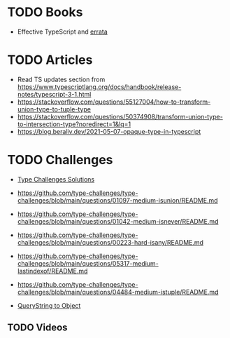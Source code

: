 # TODO Books

- Effective TypeScript and [errata](https://www.oreilly.com/catalog/errata.csp?isbn=0636920261544)

# TODO Articles

- Read TS updates section from https://www.typescriptlang.org/docs/handbook/release-notes/typescript-3-1.html
- https://stackoverflow.com/questions/55127004/how-to-transform-union-type-to-tuple-type
- https://stackoverflow.com/questions/50374908/transform-union-type-to-intersection-type?noredirect=1&lq=1
- https://blog.beraliv.dev/2021-05-07-opaque-type-in-typescript

# TODO Challenges

- [Type Challenges Solutions](https://ghaiklor.github.io/type-challenges-solutions/en/)
- https://github.com/type-challenges/type-challenges/blob/main/questions/01097-medium-isunion/README.md
- https://github.com/type-challenges/type-challenges/blob/main/questions/01042-medium-isnever/README.md
- https://github.com/type-challenges/type-challenges/blob/main/questions/00223-hard-isany/README.md
- https://github.com/type-challenges/type-challenges/blob/main/questions/05317-medium-lastindexof/README.md
- https://github.com/type-challenges/type-challenges/blob/main/questions/04484-medium-istuple/README.md

- [QueryString to Object](https://www.typescriptlang.org/play?#code/JYWwDg9gTgLgBAbzgZRlYA7A5gGjgVQ2AgzgF84AzKCEOAIhgGcBaGCCAGwCMBTTmPQDcAKBEBjEk3gBHAK68oATzgBeOAAMA9AAtavAPwBDVZQ4AybqoDuEaxtEiYSsLzgBFBcrVxnriJRw8opKjn5uyLySGAAmniEACkawPqjo2AB0yGCcwDAAPPHKePQG9AB8ANoAjAC6YS5uRUoAopy8ILwYzKlomFhZOXn5kdFxXkpJsCXmFQ2uHhNTRiBMPggicHCVzW0dXfCYiyF7nd1MlRhyIHxQtbUAXIibW9sA0rwqR2n9g7kFL1ex2UpwOOEBr3oqnoEKqAAZ7k8fplsv9ChNQd0StCqnVRFsyKIyDsMe0zsxLtdbvdHNFpHAINwAFZPQjEDAZACyiiwvHRiWSKyY5XWLyMT3oZgg9HBW24Ets1hlIkJIiAA)

## TODO Videos
